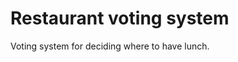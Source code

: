 Restaurant voting system
===============================
Voting system for deciding where to have lunch.
